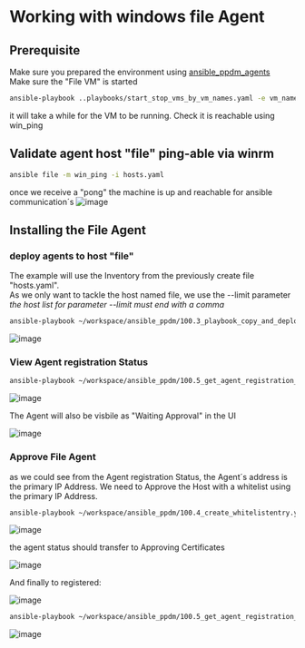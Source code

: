# Working with windows file Agent
## Prerequisite

Make sure you prepared the environment using [ansible_ppdm_agents](./01.0_ansible_ppdm_agents.md)   
Make sure the "File VM" is started
```bash
ansible-playbook ..playbooks/start_stop_vms_by_vm_names.yaml -e vm_names='file' -e state=start
```
it will take a while for the VM to be running. Check it is reachable using win_ping

## Validate agent host "file"  ping-able via winrm

```bash
ansible file -m win_ping -i hosts.yaml
```
once we receive a "pong" the machine is up and reachable for ansible communication´s
![image](https://github.com/bob-builds-labs/bob-builds-labs.github.io/assets/8255007/c0b0f729-77e4-4bcb-b01b-bb4f8780a802)

## Installing the File Agent

### deploy agents to host "file"
The example will use the Inventory from the previously create file "hosts.yaml".  
As we only want to tackle the host named file, we use the --limit parameter
*the host list for parameter --limit must end with a comma*

```bash
ansible-playbook ~/workspace/ansible_ppdm/100.3_playbook_copy_and_deploy_windows_agent.yaml -i hosts.yaml --limit file, 
```
![image](https://github.com/bob-builds-labs/bob-builds-labs.github.io/assets/8255007/a4967f07-5010-48a0-9026-386baa92586f)

### View Agent registration Status

```bash
ansible-playbook ~/workspace/ansible_ppdm/100.5_get_agent_registration_status.yaml
```

![image](https://github.com/bob-builds-labs/bob-builds-labs.github.io/assets/8255007/46e4bb3d-5fd6-4dde-81a0-b27f3151dfd1)

The Agent will also be visbile as "Waiting Approval" in the UI

![image](https://github.com/bob-builds-labs/bob-builds-labs.github.io/assets/8255007/56651410-8737-44cd-b5b6-da7ec7c6e5fc)


### Approve File Agent
as we could see from the Agent registration Status, the Agent´s address is the primary IP Address.  We need to Approve the Host with a whitelist using the primary IP Address.

```bash
ansible-playbook ~/workspace/ansible_ppdm/100.4_create_whitelistentry.yaml -e "host_list=192.168.1.107"
```

![image](https://github.com/bob-builds-labs/bob-builds-labs.github.io/assets/8255007/c0797647-1b12-45a9-8efe-7c4aa917b5d9)


the agent status should transfer to Approving Certificates

![image](https://github.com/bob-builds-labs/bob-builds-labs.github.io/assets/8255007/234ccecf-e136-43ab-b337-f6777205b993)

And finally to registered:

![image](https://github.com/bob-builds-labs/bob-builds-labs.github.io/assets/8255007/b5d3bf8f-48b9-4462-83ef-ed062291a3d2)

```bash
ansible-playbook ~/workspace/ansible_ppdm/100.5_get_agent_registration_status.yaml
```

![image](https://github.com/bob-builds-labs/bob-builds-labs.github.io/assets/8255007/81bf8058-d474-4eff-aa4c-bdef7965c494)




